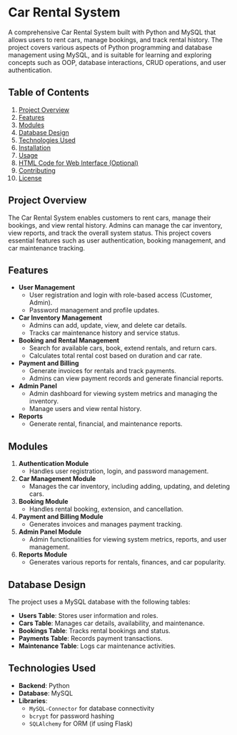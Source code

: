 # Car Rental System

A comprehensive Car Rental System built with Python and MySQL that allows users to rent cars, manage bookings, and track rental history. The project covers various aspects of Python programming and database management using MySQL, and is suitable for learning and exploring concepts such as OOP, database interactions, CRUD operations, and user authentication.

## Table of Contents

1. [Project Overview](#project-overview)
2. [Features](#features)
3. [Modules](#modules)
4. [Database Design](#database-design)
5. [Technologies Used](#technologies-used)
6. [Installation](#installation)
7. [Usage](#usage)
8. [HTML Code for Web Interface (Optional)](#html-code-for-web-interface-optional)
9. [Contributing](#contributing)
10. [License](#license)

## Project Overview

The Car Rental System enables customers to rent cars, manage their bookings, and view rental history. Admins can manage the car inventory, view reports, and track the overall system status. This project covers essential features such as user authentication, booking management, and car maintenance tracking.

## Features

- **User Management**
  - User registration and login with role-based access (Customer, Admin).
  - Password management and profile updates.
- **Car Inventory Management**
  - Admins can add, update, view, and delete car details.
  - Tracks car maintenance history and service status.
- **Booking and Rental Management**
  - Search for available cars, book, extend rentals, and return cars.
  - Calculates total rental cost based on duration and car rate.
- **Payment and Billing**
  - Generate invoices for rentals and track payments.
  - Admins can view payment records and generate financial reports.
- **Admin Panel**
  - Admin dashboard for viewing system metrics and managing the inventory.
  - Manage users and view rental history.
- **Reports**
  - Generate rental, financial, and maintenance reports.

## Modules

1. **Authentication Module**
   - Handles user registration, login, and password management.
2. **Car Management Module**
   - Manages the car inventory, including adding, updating, and deleting cars.
3. **Booking Module**
   - Handles rental booking, extension, and cancellation.
4. **Payment and Billing Module**
   - Generates invoices and manages payment tracking.
5. **Admin Panel Module**
   - Admin functionalities for viewing system metrics, reports, and user management.
6. **Reports Module**
   - Generates various reports for rentals, finances, and car popularity.

## Database Design

The project uses a MySQL database with the following tables:

- **Users Table**: Stores user information and roles.
- **Cars Table**: Manages car details, availability, and maintenance.
- **Bookings Table**: Tracks rental bookings and status.
- **Payments Table**: Records payment transactions.
- **Maintenance Table**: Logs car maintenance activities.

## Technologies Used

- **Backend**: Python
- **Database**: MySQL
- **Libraries**:
  - `MySQL-Connector` for database connectivity
  - `bcrypt` for password hashing
  - `SQLAlchemy` for ORM (if using Flask)
